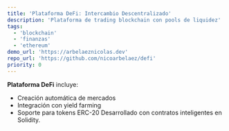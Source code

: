 ```yaml
---
title: 'Plataforma DeFi: Intercambio Descentralizado'
description: 'Plataforma de trading blockchain con pools de liquidez'
tags:
  - 'blockchain'
  - 'finanzas'
  - 'ethereum'
demo_url: 'https://arbelaeznicolas.dev'
repo_url: 'https://github.com/nicoarbelaez/defi'
priority: 0
---
```


**Plataforma DeFi** incluye:

- Creación automática de mercados
- Integración con yield farming
- Soporte para tokens ERC-20
  Desarrollado con contratos inteligentes en Solidity.
